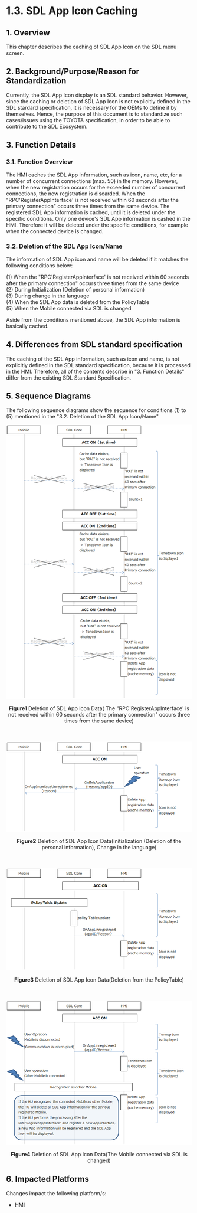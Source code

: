 # 1.3. SDL App Icon Caching
## 1. Overview
This chapter describes the caching of SDL App Icon on the SDL menu screen.

## 2. Background/Purpose/Reason for Standardization
Currently, the SDL App Icon display is an SDL standard behavior.
However, since the caching or deletion of SDL App Icon is not explicitly defined in the SDL stardard specification, it is necessary for the OEMs to define it by themselves.
Hence, the purpose of this document is to standardize such cases/issues using the TOYOTA specification, in order to be able to contribute to the SDL Ecosystem.

## 3. Function Details
### 3.1. Function Overview
The HMI caches the SDL App information, such as icon, name, etc, for a number of concurrent connections (max. 50) in the memory.
However, when the new registration occurs for the exceeded number of concurrent connections, the new registration is discarded.
When the "RPC'RegisterAppInterface' is not received within 60 seconds after the primary connection" occurs three times from the same device.
The registered SDL App information is cached, until it is deleted under the specific conditions.
Only one device's SDL App information is cashed in the HMI. Therefore it will be deleted under the specific conditions, for example when the connected device is changed.

### 3.2. Deletion of the SDL App Icon/Name
The information of SDL App icon and name will be deleted if it matches the following conditions below:

 (1) When the "RPC'RegisterAppInterface' is not received within 60 seconds after the primary connection" occurs three times from the same device<br>
 (2) During Initialization (Deletion of personal information)<br>
 (3) During change in the language<br>
 (4) When the SDL App data is deleted from the PolicyTable<br>
 (5) When the Mobile connected via SDL is changed

Aside from the conditions mentioned above, the SDL App information is basically cached.

## 4. Differences from SDL standard specification
The caching of the SDL App information, such as icon and name, is not explicitly defined in the SDL standard specification, because it is processed in the HMI.
Therefore, all of the contents describe in "3. Function Details" differ from the existing SDL Standard Specification.

## 5. Sequence Diagrams
The following sequence diagrams show the sequence for conditions (1) to (5) mentioned in the "3.2. Deletion of the SDL App Icon/Name"

<div align="center">

![figure1_occurs_three_times_from_the_same_device.png](./assets/figure1_occurs_three_times_from_the_same_device.png)

**Figure1** Deletion of SDL App Icon Data( The "RPC'RegisterAppInterface' is not received within 60 seconds after the primary connection" occurs three times from the same device)
<br><br><br>

![figure2_initialization.png](./assets/figure2_initialization.png)

**Figure2** Deletion of SDL App Icon Data(Initialization (Deletion of the personal information), Change in the language)
<br><br><br>

![figure3_deletion_from_the_policytable.png](./assets/figure3_deletion_from_the_policytable.png)

**Figure3** Deletion of SDL App Icon Data(Deletion from the PolicyTable)
<br><br><br>

![figure4_mobile_connected_is_changed.png](./assets/figure4_mobile_connected_is_changed.png)

**Figure4** Deletion of SDL App Icon Data(The Mobile connected via SDL is changed)
</div>

## 6. Impacted Platforms
Changes impact the following platform/s:
- HMI

